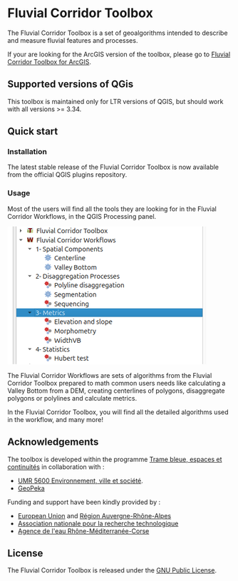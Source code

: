 # Fluvial Corridor Toolbox

The Fluvial Corridor Toolbox is a set of geoalgorithms intended to describe and measure fluvial features and processes.

If your are looking for the ArcGIS version of the toolbox,
please go to [Fluvial Corridor Toolbox for ArcGIS](https://github.com/EVS-GIS/Fluvial-Corridor-Toolbox-ArcGIS).

## Supported versions of QGis

This toolbox is maintained only for LTR versions of QGIS, but should work with all versions >= 3.34.

## Quick start

### Installation

The latest stable release of the Fluvial Corridor Toolbox is now available from the official QGIS plugins repository. 

### Usage

Most of the users will find all the tools they are looking for in the Fluvial Corridor Workflows, in the QGIS Processing panel.

![The FCT Workflows in the QGIS toolbox](img/fct_workflows.png)

The Fluvial Corridor Workflows are sets of algorithms from the Fluvial Corridor Toolbox prepared to math common users needs like calculating a Valley Bottom from a DEM, creating centerlines of polygons, disaggregate polygons or polylines and calculate metrics.

In the Fluvial Corridor Toolbox, you will find all the detailed algorithms used in the workflow, and many more!

## Acknowledgements

The toolbox is developed within the programme
[Trame bleue, espaces et continuités](https://www.tramebleue.fr/)
in collaboration with :

* [UMR 5600 Environnement, ville et société](http://umr5600.cnrs.fr/fr/accueil/).
* [GeoPeka](http://www.geopeka.com)

Funding and support have been kindly provided by :

* [European Union](http://www.europe-en-france.gouv.fr/Centre-de-ressources/Actualites/Le-FEDER-qu-est-ce-que-c-est)
  and [Région Auvergne-Rhône-Alpes](https://www.auvergnerhonealpes.fr/)
* [Association nationale pour la recherche technologique](http://www.anrt.asso.fr/fr)
* [Agence de l'eau Rhône-Méditerranée-Corse](https://www.eaurmc.fr/)

## License

The Fluvial Corridor Toolbox is released under the [GNU Public License](https://github.com/EVS-GIS/fct-qgis/blob/master/LICENSE).
